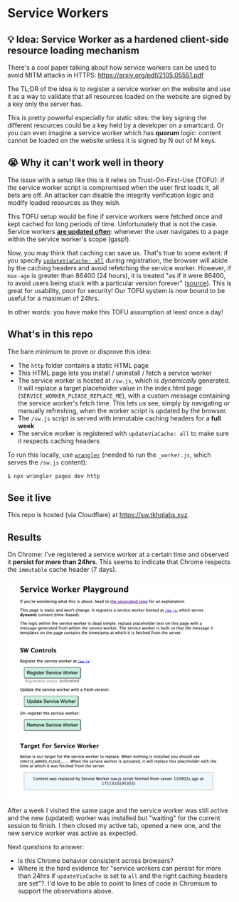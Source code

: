 # Service Workers

## 💡 Idea: Service Worker as a hardened client-side resource loading mechanism

There's a cool paper talking about how service workers can be used to avoid MITM attacks in HTTPS: https://arxiv.org/pdf/2105.05551.pdf

The TL;DR of the idea is to register a service worker on the website and use it as a way to validate that all resources loaded on the website are signed by a key only the server has.

This is pretty powerful especially for static sites: the key signing the different resources could be a key held by a developer on a smartcard. Or you can even imagine a service worker which has **quorum** logic: content cannot be loaded on the website unless it is signed by N out of M keys.

## 😭 Why it can't work well in theory

The issue with a setup like this is it relies on Trust-On-First-Use (TOFU): if the service worker script is compromised when the user first loads it, all bets are off. An attacker can disable the integrity verification logic and modify loaded resources as they wish.

This TOFU setup would be fine if service workers were fetched once and kept cached for long periods of time. Unfortunately that is not the case. Service workers [**are updated often**](https://developer.chrome.com/docs/workbox/service-worker-lifecycle#when_updates_happen): whenever the user navigates to a page within the service worker's scope (gasp!).

Now, you may think that caching can save us. That's true to some extent: if you specify [`updateViaCache: all`](https://developer.chrome.com/blog/fresher-sw#updateviacache) during registration, the browser will abide by the caching headers and avoid refetching the service worker. However, if `max-age` is greater than 86400 (24 hours), it is treated "as if it were 86400, to avoid users being stuck with a particular version forever" ([source](https://developer.chrome.com/blog/fresher-sw#whats_changing)). This is great for usability, poor for security! Our TOFU system is now bound to be useful for a maximum of 24hrs.

In other words: you have make this TOFU assumption at least once a day!

## What's in this repo

The bare minimum to prove or disprove this idea:

* The `http` folder contains a static HTML page
* This HTML page lets you install / uninstall / fetch a service worker
* The service worker is hosted at `/sw.js`, which is *dynamically* generated. It will replace a target placeholder value in the index.html page (`SERVICE_WORKER_PLEASE_REPLACE_ME`), with a custom message containing the service worker's fetch time. This lets us see, simply by navigating or manually refreshing, when the worker script is updated by the browser.
* The `/sw.js` script is served with immutable caching headers for a **full week**
* The service worker is registered with `updateViaCache: all` to make sure it respects caching headers

To run this locally, use [`wrangler`](https://developers.cloudflare.com/workers/wrangler/) (needed to run the `_worker.js`, which serves the `/sw.js` content):
```
$ npx wrangler pages dev http
```

## See it live

This repo is hosted (via Cloudflare) at https://sw.tkhqlabs.xyz.

## Results

On Chrome: I've registered a service worker at a certain time and observed it **persist for more than 24hrs**. This seems to indicate that Chrome respects the `immutable` cache header (7 days).

<img src="./img/worker_persisting_past_24hrs.png" width="800">

After a week I visited the same page and the service worker was still active and the new (updated) worker was installed but "waiting" for the current session to finish. I then closed my active tab, opened a new one, and the new service worker was active as expected.

Next questions to answer:
* Is this Chrome behavior consistent across browsers?
* Where is the hard evidence for "service workers can persist for more than 24hrs if `updateViaCache` is set to `all` and the right caching headers are set"?. I'd love to be able to point to lines of code in Chromium to support the observations above.
